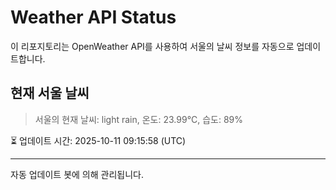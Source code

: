 
# Weather API Status

이 리포지토리는 OpenWeather API를 사용하여 서울의 날씨 정보를 자동으로 업데이트합니다.

## 현재 서울 날씨
> 서울의 현재 날씨: light rain, 온도: 23.99°C, 습도: 89%

⏳ 업데이트 시간: 2025-10-11 09:15:58 (UTC)

---
자동 업데이트 봇에 의해 관리됩니다.
